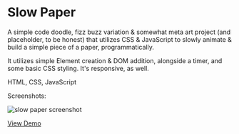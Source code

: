 # Slow Paper

A simple code doodle, fizz buzz variation & somewhat meta art project (and placeholder, to be honest) that utilizes CSS & JavaScript to slowly animate & build a simple piece of a paper, programmatically.

It utilizes simple Element creation & DOM addition, alongside a timer, and some basic CSS styling. It's responsive, as well.

HTML, CSS, JavaScript

Screenshots:

![slow paper screenshot](https://www.dalesmith.com/temp/slow-paper_screenshot.png)
 
[View Demo](https://www.dalesmith.com)
